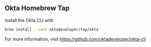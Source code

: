 Okta Homebrew Tap
-------------------

Install the Okta CLI with

```bash
brew install --cask oktadeveloper/tap/okta
```

For more information, visit https://github.com/oktadeveloper/okta-cli
